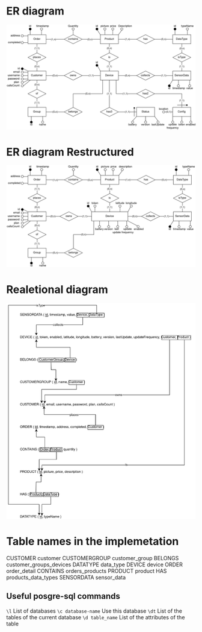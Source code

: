 # ER diagram
![ER diagram](er_diagram-ER.png)

# ER diagram Restructured
![ER diagram restructured](er_diagram-ER-restructured.png)

# Realetional diagram
![Relational diagram](er_diagram-Relational.png)

# Table names in the implemetation
CUSTOMER 		customer
CUSTOMERGROUP	customer_group
BELONGS			customer_groups_devices
DATATYPE		data_type
DEVICE			device
ORDER  			order_detail
CONTAINS		orders_products
PRODUCT			product
HAS				products_data_types
SENSORDATA		sensor_data



## Useful posgre-sql commands
`\l`					List of databases
`\c database-name`		Use this database
`\dt`					List of the tables of the current database
`\d table_name`			List of the attributes of the table

